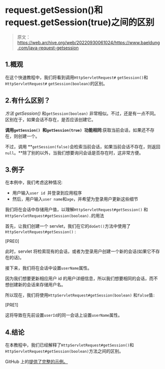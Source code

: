 # request.getSession()和 request.getSession(true)之间的区别

> 原文：<https://web.archive.org/web/20220930061024/https://www.baeldung.com/java-request-getsession>

## 1.概观

在这个快速教程中，我们将看到调用`HttpServletRequest#` `getSession()`和`HttpServletRequest#` `getSession(boolean)`的区别。

## 2.有什么区别？

*方法 getSession()* 和`getSession(boolean)` 非常相似。不过，还是有一点不同。区别在于，如果会话不存在，是否应该创建它。

**调用`getSession() `和`getSession(true) `功能相同**:获取当前会话，如果还不存在，则创建一个。

不过，调用 **`getSession(false)`会检索当前会话，如果当前会话不存在，则返回`null`。**除了别的以外，当我们想要询问会话是否存在时，这非常方便。

## 3.例子

在本例中，我们考虑这种情况:

*   用户输入`user id `并登录到应用程序
*   然后，用户输入`user name`和`age`，并希望为登录用户更新这些细节

我们将在会话中存储用户值，以理解`HttpServletRequest#getSession()` 和`HttpServletRequest#getSession(boolean).`的用法

首先，让我们创建一个 servlet，我们在它的`doGet()`方法中使用了`HttpServletRequest#getSession()` :

[PRE0]

此时，servlet 将检索现有的会话，或者为登录用户创建一个新的会话(如果它不存在的话)。

接下来，我们将在会话中设置`userName`属性。

因为我们想要更新相应用户 id 的用户详细信息，所以我们想要相同的会话，而不想创建新的会话来存储用户名。

所以现在，我们将使用`HttpServletRequest#getSession(boolean)` 和`false`值`:`

[PRE1]

这将导致在先前设置`userId`的同一会话上设置`userName`属性。

## 4.结论

在本教程中，我们已经解释了`HttpServletRequest#getSession()`和`HttpServletRequest#getSession(boolean)`方法之间的区别。

GitHub 上的[提供了完整的示例。](https://web.archive.org/web/20221116132054/https://github.com/eugenp/tutorials/tree/master/web-modules/javax-servlets)